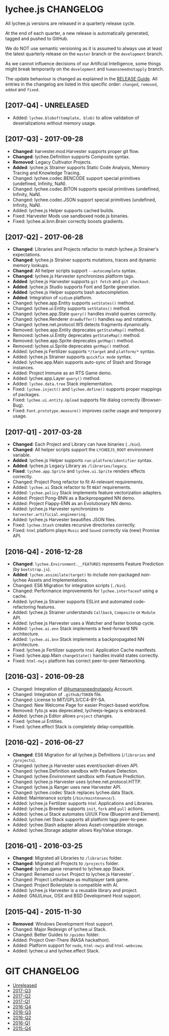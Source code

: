 
# lychee.js CHANGELOG

All lychee.js versions are released in a quarterly release cycle.

At the end of each quarter, a new release is automatically 
generated, tagged and pushed to GitHub.

We do NOT use semantic versioning as it is assumed to always use
at least the latest quarterly release on the `master` branch or
the `development` branch.

As we cannot influence decisions of our Artificial Intelligence,
some things might break temporarily on the `development` and
`humansneednotapply` branch.

The update behaviour is changed as explained in the
[RELEASE Guide](./guides/RELEASE.md). All entries in the changelog
are listed in this specific order: `changed`, `removed`, `added`
and `fixed`.


## [2017-Q4] - UNRELEASED

- Added: `lychee.blobof(template, blob)` to allow validation of deserializations without memory usage.


## [2017-Q3] - 2017-09-28

- **Changed**: harvester.mod.Harvester supports proper git flow.
- **Changed**: lychee.Definition supports Composite syntax.
- **Removed**: Legacy Cultivator Projects.
- **Added**: lychee.js Strainer supports Static Code Analysis, Memory Tracing and Knowledge Tracing.
- Changed: lychee.codec.BENCODE support special primitives (undefined, Infinity, NaN).
- Changed: lychee.codec.BITON supports special primitives (undefined, Infinity, NaN).
- Changed: lychee.codec.JSON support special primitives (undefined, Infinity, NaN).
- Added: lychee.js Helper supports cached builds.
- Fixed: Harvester Mods use sandboxed node.js binaries.
- Fixed: lychee.ai.bnn.Brain correctly boosts gradients.


## [2017-Q2] - 2017-06-28

- **Changed**: Libraries and Projects refactor to match lychee.js Strainer's expectations.
- **Changed**: lychee.js Strainer supports mutations, traces and dynamic memory lookups.
- **Changed**: All helper scripts support `--autocomplete` syntax.
- **Changed**: lychee.js Harvester synchronizes platform tags.
- **Added**: lychee.js Harvester supports `git fetch` and `git checkout`.
- **Added**: lychee.js Studio supports Font and Sprite generation.
- **Added**: lychee.js Helper supports bash autocompletion.
- **Added**: Integration of `nidium` platform.
- Changed: lychee.app.Entity supports `setStates()` method.
- Changed: lychee.ui.Entity supports `setStates()` method.
- Changed: lychee.app.State `query()` handles invalid queries correctly.
- Changed: lychee.Renderer `drawBuffer()` handles `map` and rotations.
- Changed: lychee.net.protocol.WS detects fragments dynamically.
- Removed: lychee.app.Entity deprecates `getStateMap()` method.
- Removed: lychee.ui.Entity deprecates `getStateMap()` method.
- Removed: lychee.app.Sprite deprecates `getMap()` method.
- Removed: lychee.ui.Sprite deprecates `getMap()` method.
- Added: lychee.js Fertilizer supports `*/target` and `platform/*` syntax.
- Added: lychee.js Strainer supports `quickfix mode` syntax.
- Added: lychee.app.Main supports auto-sync of Stash and Storage instances.
- Added: Project Immune as an RTS Game demo.
- Added: lychee.app.Layer `query()` method.
- Added: `lychee.data.tree` Stack implementation.
- Fixed: `lychee.inject()` and `lychee.define()` supports proper mappings of packages.
- Fixed: `lychee.ui.entity.Upload` supports file dialog correctly (Browser-Bug).
- Fixed: `Font.prototype.measure()` improves cache usage and temporary usage.


## [2017-Q1] - 2017-03-28

- **Changed**: Each Project and Library can have binaries (`./bin`).
- **Changed**: All helper scripts support the `LYCHEEJS_ROOT` environment variable.
- **Added**: lychee.js Helper supports `run:platform/identifier` syntax.
- **Added**: lychee.js Legacy Library as `/libraries/legacy`.
- **Fixed**: `lychee.app.Sprite` and `lychee.ui.Sprite` renders effects correctly.
- Changed: Project Pong refactor to fit AI-relevant requirements.
- Added: `lychee.ai` Stack refactor to fit `NEAT` requirements.
- Added: `lychee.policy` Stack implements feature vectorization adapters.
- Added: Project Pong-BNN as a Backpropagated NN demo.
- Added: Project Flappy-ENN as an Evolutionary NN demo.
- Added: lychee.js Harvester synchronizes to `harvester.artificial.engineering`.
- Added: lychee.js Harvester beautifies JSON files.
- Fixed: `lychee.Stash` creates recursive directories correctly.
- Fixed: `html` platform plays `Music` and `Sound` correctly via (new) Promise API.


## [2016-Q4] - 2016-12-28

- **Changed**: `lychee.Environment.__FEATURES` represents Feature Prediction (by `bootstrap.js`).
- **Added**: `lychee.assimilate(target)` to include non-packaged non-lychee Assets and Implementations.
- Changed: ES6 Migration for integration scripts (`./bin`).
- Changed: Performance improvements for `lychee.interfaceof` using a cache.
- Added: lychee.js Strainer supports ESLint and automated code-refactoring features.
- Added: lychee.js Strainer understands `Callback`, `Composite` or `Module` API.
- Added: lychee.js Harvester uses a Watcher and faster bootup cycle.
- Added: `lychee.ai.enn` Stack implements a feed-forward NN architecture.
- Added: `lychee.ai.bnn` Stack implements a backpropagated NN architecture.
- Fixed: lychee.js Fertilizer supports `html` Application Cache manifests.
- Fixed: lychee.app.Main `changeState()` handles invalid states correctly.
- Fixed: `html-nwjs` platform has correct peer-to-peer Networking.


## [2016-Q3] - 2016-09-28

- Changed: Integration of [@humansneednotapply](https://github.com/humansneednotapply) Account.
- Changed: Integration of `.github/TOKEN` file.
- Changed: License to MIT/GPL3/CC4-BY-SA.
- Changed: New Welcome Page for easier Project-based workflow.
- Removed: fyto.js was deprecated, lycheejs-legacy is embraced.
- Added: lychee.js Editor allows `project` changes.
- Fixed: lychee.ui Entities.
- Fixed: lychee.effect Stack is completely delay-compatible.


## [2016-Q2] - 2016-06-27

- **Changed**: ES6 Migration for all lychee.js Definitions (`/libraries` and `/projects`).
- Changed: lychee.js Harvester uses event/socket-driven API.
- Changed: lychee.Definition sandbox with Feature Detection.
- Changed: lychee.Environment sandbox with Feature Prediction.
- Changed: lychee.js Harvester uses lychee.net.protocol.HTTP.
- Changed: lychee.js Ranger uses new Harvester API.
- Changed: lychee.codec Stack replaces lychee.data Stack.
- Added: Maintenance scripts (`/bin/maintenance/`).
- Added: lychee.js Fertilizer supports `html` Applications and Libraries.
- Added: lychee.js Breeder supports `init`, `fork` and `pull` actions.
- Added: lychee.ui Stack automates UI/UX Flow (Blueprint and Element).
- Added: lychee.net Stack supports all platform tags peer-to-peer.
- Added: lychee.Stash adapter allows Asset-compatible storage.
- Added: lychee.Storage adapter allows Key/Value storage.


## [2016-Q1] - 2016-03-25

- **Changed**: Migrated all Libraries to `/libraries` folder.
- **Changed**: Migrated all Projects to `/projects` folder.
- **Changed**: lychee.game renamed to lychee.app Stack.
- Changed: Renamed `sorbet` Project to lychee.js Harvester`.
- Changed: Project Lethalmaze as multiplayer tank game.
- Changed: Project Boilerplate is compatible with AI.
- Added: lychee.js Harvester is a reusable library and project.
- Added: GNU/Linux, OSX and BSD Development Host support.


## [2015-Q4] - 2015-11-30

- **Removed**: Windows Development Host support.
- Changed: Major Redesign of lychee.ui Stack.
- Changed: Better Guides to `/guides` folder.
- Added: Project Over-There (NASA hackathon).
- Added: Platform support for `node`, `html-nwjs` and `html-webview`.
- Added: lychee.ui and lychee.effect Stack.


# GIT CHANGELOG

- [Unreleased](https://github.com/Artificial-Engineering/lycheejs/compare/2017-Q3...HEAD)
- [2017-Q3](https://github.com/Artificial-Engineering/lycheejs/compare/2017-Q2...2017-Q3)
- [2017-Q2](https://github.com/Artificial-Engineering/lycheejs/compare/2017-Q1...2017-Q2)
- [2017-Q1](https://github.com/Artificial-Engineering/lycheejs/compare/2016-Q4...2017-Q1)
- [2016-Q4](https://github.com/Artificial-Engineering/lycheejs/compare/2016-Q3...2016-Q4)
- [2016-Q3](https://github.com/Artificial-Engineering/lycheejs/compare/2016-Q2...2016-Q3)
- [2016-Q2](https://github.com/Artificial-Engineering/lycheejs/compare/2016-Q1...2016-Q2)
- [2016-Q1](https://github.com/Artificial-Engineering/lycheejs/compare/2015-Q4...2016-Q1)
- [2015-Q4](https://github.com/Artificial-Engineering/lycheejs/compare/a285915ac5ac541b622fece52a039fbf2051f469...2015-Q4)


